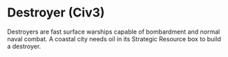 # Destroyer (Civ3)

Destroyers are fast surface warships capable of bombardment and normal naval combat.
A coastal city needs oil in its Strategic Resource box to build a destroyer.